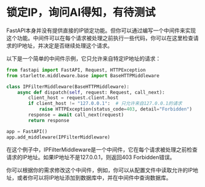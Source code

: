 # 锁定IP，询问AI得知，有待测试

FastAPI本身并没有提供直接的IP锁定功能。但你可以通过编写一个中间件来实现这个功能。中间件可以在每个请求被处理之前执行一些代码，你可以在这里检查请求的IP地址，并决定是否继续处理这个请求。

以下是一个简单的中间件示例，它只允许来自特定IP地址的请求：

```python
from fastapi import FastAPI, Request, HTTPException
from starlette.middleware.base import BaseHTTPMiddleware

class IPFilterMiddleware(BaseHTTPMiddleware):
    async def dispatch(self, request: Request, call_next):
        client_host = request.client.host
        if client_host != "127.0.0.1":  # 只允许来自127.0.0.1的请求
            raise HTTPException(status_code=403, detail="Forbidden")
        response = await call_next(request)
        return response

app = FastAPI()
app.add_middleware(IPFilterMiddleware)
```

在这个例子中，IPFilterMiddleware是一个中间件，它在每个请求被处理之前检查请求的IP地址。如果IP地址不是127.0.0.1，则返回403 Forbidden错误。

你可以根据你的需求修改这个中间件，例如，你可以从配置文件中读取允许的IP地址，或者你可以将IP地址添加到数据库中，并在中间件中查询数据库。
